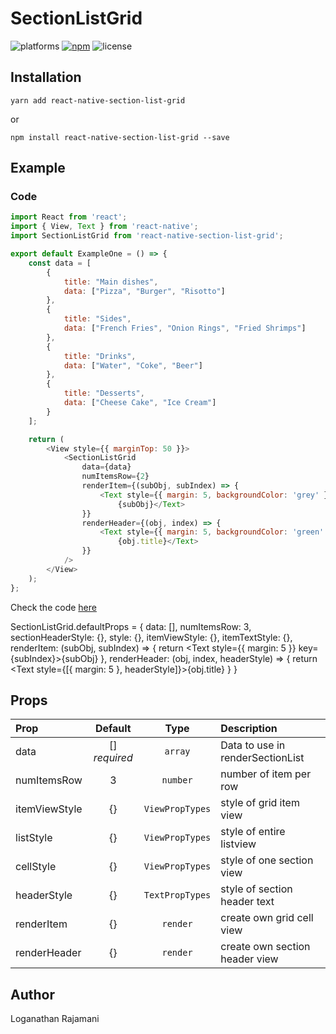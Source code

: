 # SectionListGrid

![platforms](https://img.shields.io/badge/platforms-Android%20|%20iOS-brightgreen.svg)
[![npm](https://img.shields.io/npm/v/react-native-grid-list.svg)](https://www.npmjs.com/package/react-native-grid-list)
![license](https://img.shields.io/npm/l/react-native-grid-list.svg)

## Installation

```
yarn add react-native-section-list-grid
```

or

```
npm install react-native-section-list-grid --save
```

## Example


### Code

```js
import React from 'react';
import { View, Text } from 'react-native';
import SectionListGrid from 'react-native-section-list-grid';

export default ExampleOne = () => {
    const data = [
        {
            title: "Main dishes",
            data: ["Pizza", "Burger", "Risotto"]
        },
        {
            title: "Sides",
            data: ["French Fries", "Onion Rings", "Fried Shrimps"]
        },
        {
            title: "Drinks",
            data: ["Water", "Coke", "Beer"]
        },
        {
            title: "Desserts",
            data: ["Cheese Cake", "Ice Cream"]
        }
    ];

    return (
        <View style={{ marginTop: 50 }}>
            <SectionListGrid
                data={data}
                numItemsRow={2}
                renderItem={(subObj, subIndex) => {
                    <Text style={{ margin: 5, backgroundColor: 'grey' }} key={subIndex}>
                        {subObj}</Text>
                }}
                renderHeader={(obj, index) => {
                    <Text style={{ margin: 5, backgroundColor: 'green' }}>
                        {obj.title}</Text>
                }}
            />
        </View>
    );
};
```

Check the code [here](./examples/ExampleOne.js)

SectionListGrid.defaultProps = {
    data: [],
    numItemsRow: 3,
    sectionHeaderStyle: {},
    style: {},
    itemViewStyle: {},
    itemTextStyle: {},
    renderItem: (subObj, subIndex) => {
        return <Text style={{ margin: 5 }} key={subIndex}>{subObj}</Text>
    },
    renderHeader: (obj, index, headerStyle) => {
        return <Text style={[{ margin: 5 }, headerStyle]}>{obj.title}</Text>
    }
}



## Props

| Prop                            |              Default               |      Type       | Description                                |
| :------------------------------ | :--------------------------------: | :-------------: | :----------------------------------------- |
| data                            |       [] _required_                          |`array`          | Data to use in renderSectionList           |
| numItemsRow                     |       3                            |`number`         | number of item per row                     |
| itemViewStyle                   |       {}                           |`ViewPropTypes`  | style of grid item view                    |
| listStyle                       |       {}                           |`ViewPropTypes`  | style of entire listview                   |
| cellStyle                       |       {}                           |`ViewPropTypes`  | style of one section view                  |
| headerStyle                     |       {}                           |`TextPropTypes`  | style of section header text               |
| renderItem                      |       <Text>{}</Text>              |`render`         | create own grid cell view                  |
| renderHeader                    |       <Text>{}</Text>              |`render`         | create own section header view             |

## Author

Loganathan Rajamani
